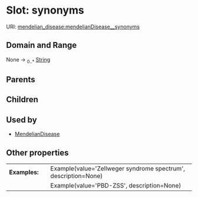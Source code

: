 
# Slot: synonyms




URI: [mendelian_disease:mendelianDisease__synonyms](http://w3id.org/ontogpt/mendelian_disease/mendelianDisease__synonyms)


## Domain and Range

None &#8594;  <sub>0..\*</sub> [String](types/String.md)

## Parents


## Children


## Used by

 * [MendelianDisease](MendelianDisease.md)

## Other properties

|  |  |  |
| --- | --- | --- |
| **Examples:** | | Example(value='Zellweger syndrome spectrum', description=None) |
|  | | Example(value='PBD-ZSS', description=None) |

